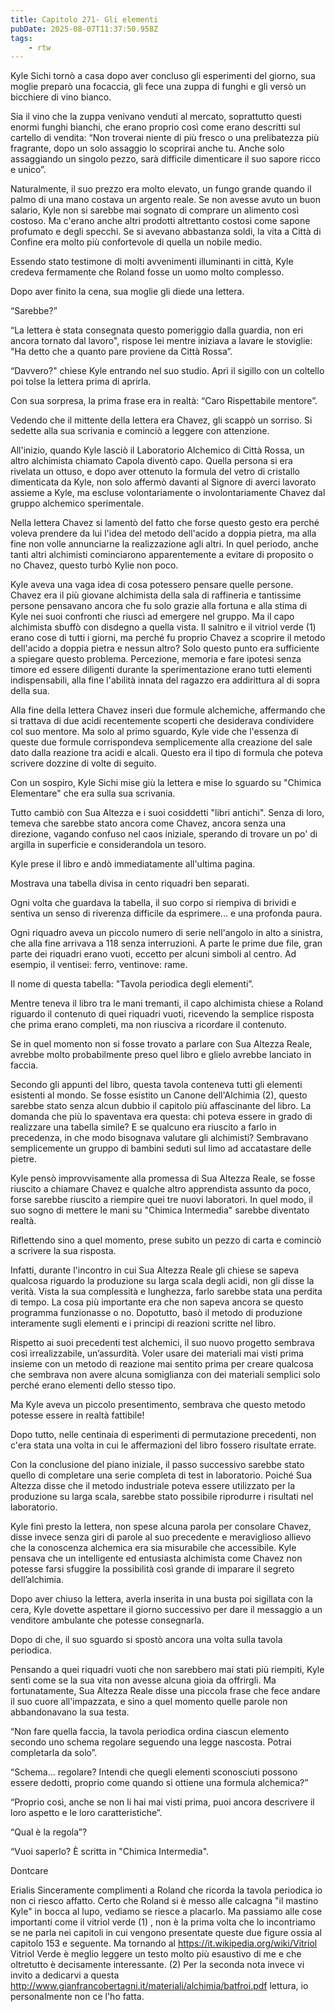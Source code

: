 ```yaml
---
title: Capitolo 271- Gli elementi
pubDate: 2025-08-07T11:37:50.958Z
tags:
    - rtw
---
```



Kyle Sichi tornò a casa dopo aver concluso gli esperimenti del giorno, sua moglie preparò una focaccia, gli fece una zuppa di funghi e gli versò un bicchiere di vino bianco.


Sia il vino che la zuppa venivano venduti al mercato, soprattutto questi enormi funghi bianchi, che erano proprio così come erano descritti sul cartello di vendita: “Non troverai niente di più fresco o una prelibatezza più fragrante, dopo un solo assaggio lo scoprirai anche tu. Anche solo assaggiando un singolo pezzo, sarà difficile dimenticare il suo sapore ricco e unico”.


Naturalmente, il suo prezzo era molto elevato, un fungo grande quando il palmo di una mano costava un argento reale. Se non avesse avuto un buon salario, Kyle non si sarebbe mai sognato di comprare un alimento così costoso. Ma c'erano anche altri prodotti altrettanto costosi come sapone profumato e degli specchi. Se si avevano abbastanza soldi, la vita a Città di Confine era molto più confortevole di quella un nobile medio.


Essendo stato testimone di molti avvenimenti illuminanti in città, Kyle credeva fermamente che Roland fosse un uomo molto complesso.


Dopo aver finito la cena, sua moglie gli diede una lettera.


“Sarebbe?”


“La lettera è stata consegnata questo pomeriggio dalla guardia, non eri ancora tornato dal lavoro", rispose lei mentre iniziava a lavare le stoviglie: "Ha detto che a quanto pare proviene da Città Rossa”.


“Davvero?" chiese Kyle entrando nel suo studio. Aprì il sigillo con un coltello poi tolse la lettera prima di aprirla.


Con sua sorpresa, la prima frase era in realtà: “Caro Rispettabile mentore”.


Vedendo che il mittente della lettera era Chavez, gli scappò un sorriso. Si sedette alla sua scrivania e cominciò a leggere con attenzione.


All'inizio, quando Kyle lasciò il Laboratorio Alchemico di Città Rossa, un altro alchimista chiamato Capola diventò capo. Quella persona si era rivelata un ottuso, e dopo aver ottenuto la formula del vetro di cristallo dimenticata da Kyle, non solo affermò davanti al Signore di averci lavorato assieme a Kyle, ma escluse volontariamente o involontariamente Chavez dal gruppo alchemico sperimentale.


Nella lettera Chavez si lamentò del fatto che forse questo gesto era perché voleva prendere da lui l'idea del metodo dell'acido a doppia pietra, ma alla fine non volle annunciarne la realizzazione agli altri. In quel periodo, anche tanti altri alchimisti cominciarono apparentemente a evitare di proposito o no Chavez, questo turbò Kylie non poco.


Kyle aveva una vaga idea di cosa potessero pensare quelle persone. Chavez era il più giovane alchimista della sala di raffineria e tantissime persone pensavano ancora che fu solo grazie alla fortuna e alla stima di Kyle nei suoi confronti che riuscì ad emergere nel gruppo. Ma il capo alchimista sbuffò con disdegno a quella vista. Il salnitro e il vitriol verde (1) erano cose di tutti i giorni, ma perché fu proprio Chavez a scoprire il metodo dell'acido a doppia pietra e nessun altro? Solo questo punto era sufficiente a spiegare questo problema. Percezione, memoria e fare ipotesi senza timore ed essere diligenti durante la sperimentazione erano tutti elementi indispensabili, alla fine l'abilità innata del ragazzo era addirittura al di sopra della sua.


Alla fine della lettera Chavez inserì due formule alchemiche, affermando che si trattava di due acidi recentemente scoperti che desiderava condividere col suo mentore. Ma solo al primo sguardo, Kyle vide che l'essenza di queste due formule corrispondeva semplicemente alla creazione del sale dato dalla reazione tra acidi e alcali. Questo era il tipo di formula che poteva scrivere dozzine di volte di seguito.


Con un sospiro, Kyle Sichi mise giù la lettera e mise lo sguardo su "Chimica Elementare" che era sulla sua scrivania.


Tutto cambiò con Sua Altezza e i suoi cosiddetti "libri antichi". Senza di loro, temeva che sarebbe stato ancora come Chavez, ancora senza una direzione, vagando confuso nel caos iniziale, sperando di trovare un po' di argilla in superficie e considerandola un tesoro.


Kyle prese il libro e andò immediatamente all'ultima pagina.


Mostrava una tabella divisa in cento riquadri ben separati.


Ogni volta che guardava la tabella, il suo corpo si riempiva di brividi e sentiva un senso di riverenza difficile da esprimere... e una profonda paura.


Ogni riquadro aveva un piccolo numero di serie nell'angolo in alto a sinistra, che alla fine arrivava a 118 senza interruzioni. A parte le prime due file, gran parte dei riquadri erano vuoti, eccetto per alcuni simboli al centro. Ad esempio, il ventisei: ferro, ventinove: rame.


Il nome di questa tabella: "Tavola periodica degli elementi”.


Mentre teneva il libro tra le mani tremanti, il capo alchimista chiese a Roland riguardo il contenuto di quei riquadri vuoti, ricevendo la semplice risposta che prima erano completi, ma non riusciva a ricordare il contenuto.


Se in quel momento non si fosse trovato a parlare con Sua Altezza Reale, avrebbe molto probabilmente preso quel libro e glielo avrebbe lanciato in faccia.


Secondo gli appunti del libro, questa tavola conteneva tutti gli elementi esistenti al mondo. Se fosse esistito un Canone dell'Alchimia (2), questo sarebbe stato senza alcun dubbio il capitolo più affascinante del libro. La domanda che più lo spaventava era questa: chi poteva essere in grado di realizzare una tabella simile? E se qualcuno era riuscito a farlo in precedenza, in che modo bisognava valutare gli alchimisti? Sembravano semplicemente un gruppo di bambini seduti sul limo ad accatastare delle pietre.


Kyle pensò improvvisamente alla promessa di Sua Altezza Reale, se fosse riuscito a chiamare Chavez e qualche altro apprendista assunto da poco, forse sarebbe riuscito a riempire quei tre nuovi laboratori. In quel modo, il suo sogno di mettere le mani su "Chimica Intermedia" sarebbe diventato realtà.


Riflettendo sino a quel momento, prese subito un pezzo di carta e cominciò a scrivere la sua risposta.


Infatti, durante l'incontro in cui Sua Altezza Reale gli chiese se sapeva qualcosa riguardo la produzione su larga scala degli acidi, non gli disse la verità. Vista la sua complessità e lunghezza, farlo sarebbe stata una perdita di tempo. La cosa più importante era che non sapeva ancora se questo programma funzionasse o no. Dopotutto, basò il metodo di produzione interamente sugli elementi e i principi di reazioni scritte nel libro.


Rispetto ai suoi precedenti test alchemici, il suo nuovo progetto sembrava così irrealizzabile, un’assurdità. Voler usare dei materiali mai visti prima insieme con un metodo di reazione mai sentito prima per creare qualcosa che sembrava non avere alcuna somiglianza con dei materiali semplici solo perché erano elementi dello stesso tipo.


Ma Kyle aveva un piccolo presentimento, sembrava che questo metodo potesse essere in realtà fattibile!


Dopo tutto, nelle centinaia di esperimenti di permutazione precedenti, non c'era stata una volta in cui le affermazioni del libro fossero risultate errate.


Con la conclusione del piano iniziale, il passo successivo sarebbe stato quello di completare una serie completa di test in laboratorio. Poiché Sua Altezza disse che il metodo industriale poteva essere utilizzato per la produzione su larga scala, sarebbe stato possibile riprodurre i risultati nel laboratorio.


Kyle finì presto la lettera, non spese alcuna parola per consolare Chavez, disse invece senza giri di parole al suo precedente e meraviglioso allievo che la conoscenza alchemica era sia misurabile che accessibile. Kyle pensava che un intelligente ed entusiasta alchimista come Chavez non potesse farsi sfuggire la possibilità così grande di imparare il segreto dell’alchimia.


Dopo aver chiuso la lettera, averla inserita in una busta poi sigillata con la cera, Kyle dovette aspettare il giorno successivo per dare il messaggio a un venditore ambulante che potesse consegnarla.


Dopo di che, il suo sguardo si spostò ancora una volta sulla tavola periodica.


Pensando a quei riquadri vuoti che non sarebbero mai stati più riempiti, Kyle sentì come se la sua vita non avesse alcuna gioia da offrirgli. Ma fortunatamente, Sua Altezza Reale disse una piccola frase che fece andare il suo cuore all'impazzata, e sino a quel momento quelle parole non abbandonavano la sua testa.


“Non fare quella faccia, la tavola periodica ordina ciascun elemento secondo uno schema regolare seguendo una legge nascosta. Potrai completarla da solo”.


“Schema... regolare? Intendi che quegli elementi sconosciuti possono essere dedotti, proprio come quando si ottiene una formula alchemica?”


“Proprio così, anche se non li hai mai visti prima, puoi ancora descrivere il loro aspetto e le loro caratteristiche”.


“Qual è la regola”?


“Vuoi saperlo? È scritta in "Chimica Intermedia".






Dontcare






Erialis Sinceramente complimenti a Roland che ricorda la tavola periodica io non ci riesco affatto. Certo che Roland si è messo alle calcagna "il mastino Kyle" in bocca al lupo, vediamo se riesce a placarlo.  Ma passiamo alle cose importanti come il vitriol verde (1) , non è la prima volta che lo incontriamo se ne parla nei capitoli in cui vengono presentate queste due figure ossia al capitolo 153 e seguente.  Ma tornando al https://it.wikipedia.org/wiki/Vitriol Vitriol Verde è meglio leggere un testo molto più esaustivo di me e che oltretutto è decisamente interessante. (2) Per la seconda nota invece vi invito a dedicarvi a questa http://www.gianfrancobertagni.it/materiali/alchimia/batfroi.pdf lettura, io personalmente non ce l'ho fatta.




                        






                                


                                



